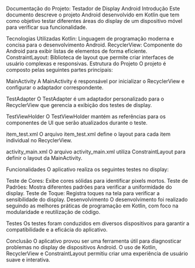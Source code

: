 Documentação do Projeto: Testador de Display Android
Introdução
Este documento descreve o projeto Android desenvolvido em Kotlin que tem como objetivo testar diferentes áreas do display de um dispositivo móvel para verificar sua funcionalidade.

Tecnologias Utilizadas
Kotlin: Linguagem de programação moderna e concisa para o desenvolvimento Android.
RecyclerView: Componente do Android para exibir listas de elementos de forma eficiente.
ConstraintLayout: Biblioteca de layout que permite criar interfaces de usuário complexas e responsivas.
Estrutura do Projeto
O projeto é composto pelas seguintes partes principais:

MainActivity
A MainActivity é responsável por inicializar o RecyclerView e configurar o adaptador correspondente.

TestAdapter
O TestAdapter é um adaptador personalizado para o RecyclerView que gerencia a exibição dos testes de display.

TestViewHolder
O TestViewHolder mantém as referências para os componentes de UI que serão atualizados durante o teste.

item_test.xml
O arquivo item_test.xml define o layout para cada item individual no RecyclerView.

activity_main.xml
O arquivo activity_main.xml utiliza ConstraintLayout para definir o layout da MainActivity.

Funcionalidades
O aplicativo realiza os seguintes testes no display:

Teste de Cores: Exibe cores sólidas para identificar pixels mortos.
Teste de Padrões: Mostra diferentes padrões para verificar a uniformidade do display.
Teste de Toque: Registra toques na tela para verificar a sensibilidade do display.
Desenvolvimento
O desenvolvimento foi realizado seguindo as melhores práticas de programação em Kotlin, com foco na modularidade e reutilização de código.

Testes
Os testes foram conduzidos em diversos dispositivos para garantir a compatibilidade e a eficácia do aplicativo.

Conclusão
O aplicativo provou ser uma ferramenta útil para diagnosticar problemas no display de dispositivos Android. O uso de Kotlin, RecyclerView e ConstraintLayout permitiu criar uma experiência de usuário suave e interativa.
